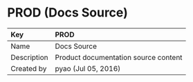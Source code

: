 # PROD \(Docs Source\)

| Key | PROD |
| :--- | :--- |
| Name | Docs Source |
| Description | Product documentation source content |
| Created by | pyao \(Jul 05, 2016\) |

